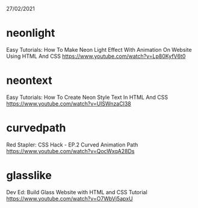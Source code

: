 27/02/2021
# neonlight
Easy Tutorials: How To Make Neon Light Effect With Animation On Website Using HTML And CSS
https://www.youtube.com/watch?v=Lp80KyfV6t0

# neontext
Easy Tutorials: How To Create Neon Style Text In HTML And CSS
https://www.youtube.com/watch?v=UlSWnzaCI38

# curvedpath
Red Stapler: CSS Hack - EP.2 Curved Animation Path
https://www.youtube.com/watch?v=QocWxqA28Ds

# glasslike
Dev Ed: Build Glass Website with HTML and CSS Tutorial
https://www.youtube.com/watch?v=O7WbVj5apxU